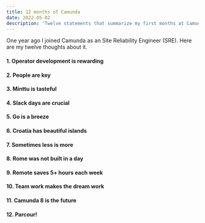 ```yaml
---
title: 12 months of Camunda
date: 2022-05-02
description: 'Twelve statements that summarize my first months at Camunda'
---
```


One year ago I joined Camunda as an Site Reliability Engineer (SRE). Here are my twelve thoughts about it.  

#### 1. Operator development is rewarding
#### 2. People are key
#### 3. Minttu is tasteful
#### 4. Slack days are crucial
#### 5. Go is a breeze
#### 6. Croatia has beautiful islands
#### 7. Sometimes less is more
#### 8. Rome was not built in a day 
#### 9. Remote saves 5+ hours each week
#### 10. Team work makes the dream work
#### 11. Camunda 8 is the future
#### 12. Parcour!